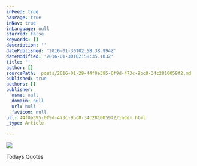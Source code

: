 ```yaml
---
inFeed: true
hasPage: true
inNav: true
inLanguage: null
starred: false
keywords: []
description: ''
datePublished: '2016-01-30T02:58:38.994Z'
dateModified: '2016-01-30T02:58:35.103Z'
title: ''
author: []
sourcePath: _posts/2016-01-29-44f0a395-0f9d-473c-9bc8-34c2810059f2.md
published: true
authors: []
publisher:
  name: null
  domain: null
  url: null
  favicon: null
url: 44f0a395-0f9d-473c-9bc8-34c2810059f2/index.html
_type: Article

---
```

![](https://the-grid-user-content.s3-us-west-2.amazonaws.com/a543f54c-ec9d-44d2-a788-f32edb98edca.jpg)

Todays  Quotes